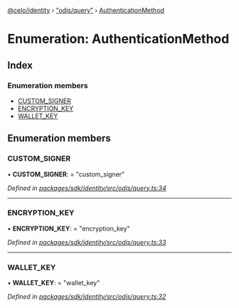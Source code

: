 [@celo/identity](../README.md) › ["odis/query"](../modules/_odis_query_.md) › [AuthenticationMethod](_odis_query_.authenticationmethod.md)

# Enumeration: AuthenticationMethod

## Index

### Enumeration members

* [CUSTOM_SIGNER](_odis_query_.authenticationmethod.md#custom_signer)
* [ENCRYPTION_KEY](_odis_query_.authenticationmethod.md#encryption_key)
* [WALLET_KEY](_odis_query_.authenticationmethod.md#wallet_key)

## Enumeration members

###  CUSTOM_SIGNER

• **CUSTOM_SIGNER**: = "custom_signer"

*Defined in [packages/sdk/identity/src/odis/query.ts:34](https://github.com/celo-org/celo-monorepo/blob/master/packages/sdk/identity/src/odis/query.ts#L34)*

___

###  ENCRYPTION_KEY

• **ENCRYPTION_KEY**: = "encryption_key"

*Defined in [packages/sdk/identity/src/odis/query.ts:33](https://github.com/celo-org/celo-monorepo/blob/master/packages/sdk/identity/src/odis/query.ts#L33)*

___

###  WALLET_KEY

• **WALLET_KEY**: = "wallet_key"

*Defined in [packages/sdk/identity/src/odis/query.ts:32](https://github.com/celo-org/celo-monorepo/blob/master/packages/sdk/identity/src/odis/query.ts#L32)*
